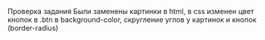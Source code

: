 Проверка задания
Были заменены картинки в html, в css изменен цвет кнопок в .btn в background-color, скругление углов у картинок и кнопок (border-radius)
